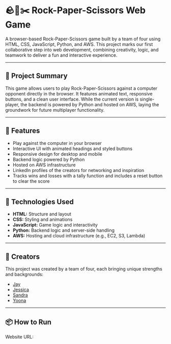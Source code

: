 # 🪨📄✂️ Rock-Paper-Scissors Web Game

A browser-based Rock-Paper-Scissors game built by a team of four using HTML, CSS, JavaScript, Python, and AWS. This project marks our first collaborative step into web development, combining creativity, logic, and teamwork to deliver a fun and interactive experience.

---

## 📖 Project Summary

This game allows users to play Rock-Paper-Scissors against a computer opponent directly in the browser. It features animated text, responsive buttons, and a clean user interface. While the current version is single-player, the backend is powered by Python and hosted on AWS, laying the groundwork for future multiplayer functionality.

---

## 🚀 Features

- Play against the computer in your browser  
- Interactive UI with animated headings and styled buttons  
- Responsive design for desktop and mobile  
- Backend logic powered by Python  
- Hosted on AWS infrastructure  
- LinkedIn profiles of the creators for networking and inspiration
- Tracks wins and losses with a tally function and includes a reset button to clear the score    

---

## 🧰 Technologies Used

- **HTML:** Structure and layout  
- **CSS:** Styling and animations  
- **JavaScript:** Game logic and interactivity  
- **Python:** Backend logic and server-side handling  
- **AWS:** Hosting and cloud infrastructure (e.g., EC2, S3, Lambda)

---

## 👥 Creators

This project was created by a team of four, each bringing unique strengths and backgrounds:

- [Jay](https://www.linkedin.com/in/jay-g-choi/)  
- [Jessica](https://www.linkedin.com/in/jessica-o-840123371/)
- [Sandra](https://www.linkedin.com/in/alexandra-ukatu/)
- [Yoona](https://www.linkedin.com/in/yoona-1118-oh/)  
 
---

## 📦 How to Run

Website URL:
